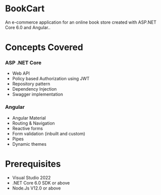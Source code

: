 # BookCart

An e-commerce application for an online book store created with ASP.NET Core 6.0 and Angular..

# Concepts Covered

### ASP .NET Core

 - Web API 
 - Policy based Authorization using JWT
 - Repository pattern
 - Dependency Injection
 - Swagger implementation

### Angular

 - Angular Material 
 - Routing & Navigation
 - Reactive forms
 - Form validation (inbuilt and custom)
 - Pipes
 - Dynamic themes

# Prerequisites
- Visual Studio 2022 
- .NET Core 6.0 SDK or above
- Node.Js V12.0 or above







